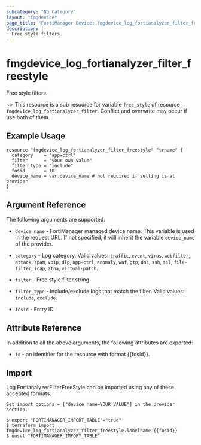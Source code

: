 ```yaml
---
subcategory: "No Category"
layout: "fmgdevice"
page_title: "FortiManager Device: fmgdevice_log_fortianalyzer_filter_freestyle"
description: |-
  Free style filters.
---
```


# fmgdevice_log_fortianalyzer_filter_freestyle
Free style filters.

~> This resource is a sub resource for variable `free_style` of resource `fmgdevice_log_fortianalyzer_filter`. Conflict and overwrite may occur if use both of them.



## Example Usage

```hcl
resource "fmgdevice_log_fortianalyzer_filter_freestyle" "trname" {
  category    = "app-ctrl"
  filter      = "your own value"
  filter_type = "include"
  fosid       = 10
  device_name = var.device_name # not required if setting is at provider
}
```

## Argument Reference


The following arguments are supported:

* `device_name` - FortiManager managed device name. This variable is used in the request URL. If not specified, it will inherit the variable `device_name` of the provider.

* `category` - Log category. Valid values: `traffic`, `event`, `virus`, `webfilter`, `attack`, `spam`, `voip`, `dlp`, `app-ctrl`, `anomaly`, `waf`, `gtp`, `dns`, `ssh`, `ssl`, `file-filter`, `icap`, `ztna`, `virtual-patch`.

* `filter` - Free style filter string.
* `filter_type` - Include/exclude logs that match the filter. Valid values: `include`, `exclude`.

* `fosid` - Entry ID.


## Attribute Reference

In addition to all the above arguments, the following attributes are exported:
* `id` - an identifier for the resource with format {{fosid}}.

## Import

Log FortianalyzerFilterFreeStyle can be imported using any of these accepted formats:
```
Set import_options = ["device_name=YOUR_VALUE"] in the provider section.

$ export "FORTIMANAGER_IMPORT_TABLE"="true"
$ terraform import fmgdevice_log_fortianalyzer_filter_freestyle.labelname {{fosid}}
$ unset "FORTIMANAGER_IMPORT_TABLE"
```

